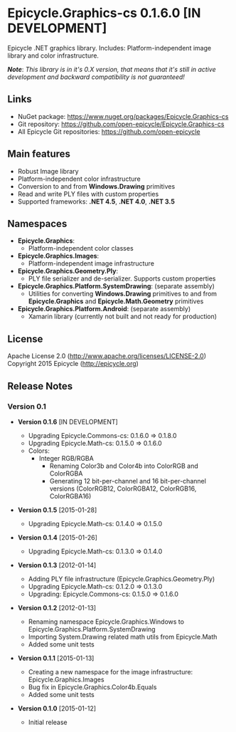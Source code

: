 # Epicycle.Graphics-cs 0.1.6.0 [IN DEVELOPMENT]
Epicycle .NET graphics library. Includes: Platform-independent image library and color infrastructure.

***Note***: *This library is in it's 0.X version, that means that it's still in active development and backward compatibility is not guaranteed!*

## Links
* NuGet package: https://www.nuget.org/packages/Epicycle.Graphics-cs
* Git repository: https://github.com/open-epicycle/Epicycle.Graphics-cs
* All Epicycle Git repositories: https://github.com/open-epicycle

## Main features
* Robust Image library
* Platform-independent color infrastructure
* Conversion to and from **Windows.Drawing** primitives
* Read and write PLY files with custom properties
* Supported frameworks: **.NET 4.5**, **.NET 4.0**, **.NET 3.5**

## Namespaces
* **Epicycle.Graphics**:
  * Platform-independent color classes
* **Epicycle.Graphics.Images**:
  * Platform-independent image infrastructure
* **Epicycle.Graphics.Geometry.Ply**:
  * PLY file serializer and de-serializer. Supports custom properties
* **Epicycle.Graphics.Platform.SystemDrawing**: (separate assembly)
  * Utilities for converting **Windows.Drawing** primitives to and from **Epicycle.Graphics** and **Epicycle.Math.Geometry** primitives
* **Epicycle.Graphics.Platform.Android**: (separate assembly)
  * Xamarin library (currently not built and not ready for production)
  
## License
Apache License 2.0 (http://www.apache.org/licenses/LICENSE-2.0)
Copyright 2015 Epicycle (http://epicycle.org)

## Release Notes
### Version 0.1 

* **Version 0.1.6** [IN DEVELOPMENT]
  * Upgrading Epicycle.Commons-cs: 0.1.6.0 => 0.1.8.0
  * Upgrading Epicycle.Math-cs: 0.1.5.0 => 0.1.6.0
  * Colors:
    * Integer RGB/RGBA
      * Renaming Color3b and Color4b into ColorRGB and ColorRGBA
      * Generating 12 bit-per-channel and 16 bit-per-channel versions (ColorRGB12, ColorRGBA12, ColorRGB16, ColorRGBA16)
  
* **Version 0.1.5** [2015-01-28]
  * Upgrading Epicycle.Math-cs: 0.1.4.0 => 0.1.5.0

* **Version 0.1.4** [2015-01-26]
  * Upgrading Epicycle.Math-cs: 0.1.3.0 => 0.1.4.0

* **Version 0.1.3** [2012-01-14]
  * Adding PLY file infrastructure (Epicycle.Graphics.Geometry.Ply)
  * Upgrading Epicycle.Math-cs: 0.1.2.0 => 0.1.3.0
  * Upgrading: Epicycle.Commons-cs: 0.1.5.0 => 0.1.6.0

* **Version 0.1.2** [2012-01-13]
  * Renaming namespace Epicycle.Graphics.Windows to Epicycle.Graphics.Platform.SystemDrawing
  * Importing System.Drawing related math utils from Epicycle.Math
  * Added some unit tests

* **Version 0.1.1** [2015-01-13]
  * Creating a new namespace for the image infrastructure: Epicycle.Graphics.Images
  * Bug fix in Epicycle.Graphics.Color4b.Equals
  * Added some unit tests

* **Version 0.1.0** [2015-01-12]
  * Initial release
